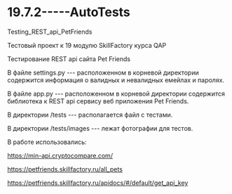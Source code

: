 # 19.7.2-----AutoTests

Testing_REST_api_PetFriends

Тестовый проект к 19 модулю SkillFactory курса QAP

Тестирование REST api сайта Pet Friends

В файле settings.py --- расположенном в корневой директории содержится информация о валидных и невалидных емейлах и паролях.

В файле app.py --- расположенном в корневой директории содержится  библиотека к REST api сервису веб приложения Pet Friends.

В директории /tests --- располагается файл с тестами.

В директории /tests/images --- лежат фотографии для тестов.

В работе использовались:

https://min-api.cryptocompare.com/

https://petfriends.skillfactory.ru/all_pets

https://petfriends.skillfactory.ru/apidocs/#/default/get_api_key
